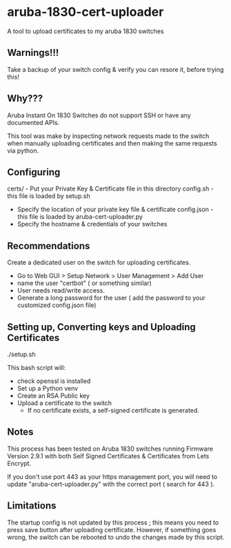# aruba-1830-cert-uploader
A tool to upload certificates to my aruba 1830 switches

## Warnings!!!

Take a backup of your switch config & verify you can resore it, before trying this!

## Why???

Aruba Instant On 1830 Switches do not support SSH or have any documented APIs.

This tool was make by inspecting network requests made to the switch when manually uploading certificates and then making the same requests via python.

## Configuring

certs/ - Put your Private Key & Certificate file in this directory
config.sh - this file is loaded by setup.sh
 - Specify the location of your private key file & certificate
config.json - this file is loaded by aruba-cert-uploader.py
- Specify the hostname & credentials of your switches

## Recommendations

Create a dedicated user on the switch for uploading certificates.
- Go to Web GUI > Setup Network > User Management > Add User
 - name the user "certbot" ( or something similar)
 - User needs read/write access.
 - Generate a long password for the user ( add the password to your customized config.json file)

## Setting up, Converting keys and Uploading Certificates

  ./setup.sh

  This bash script will: 
  - check openssl is installed
  - Set up a Python venv
  - Create an RSA Public key
  - Upload a certificate to the switch
    - If no certificate exists, a self-signed certificate is generated.
   
## Notes

This process has been tested on Aruba 1830 switches running Firmware Version 2.9.1 with both Self Signed Certificates & Certificates from Lets Encrypt.

If you don't use port 443 as your https management port, you will need to update "aruba-cert-uploader.py" with the correct port ( search for 443 ).

## Limitations

The startup config is not updated by this process ; this means you need to press save button after uploading certificate.
However, if something goes wrong, the switch can be rebooted to undo the changes made by this script.
